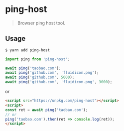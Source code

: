 # ping-host

> Browser ping host tool.


## Usage

```sh
$ yarn add ping-host
```

```js
import ping from 'ping-host';

await ping('taobao.com');
await ping('github.com', 'fluidicon.png');
await ping('github.com', 5000);
await ping('github.com', 'fluidicon.png', 3000);
```

or

```html
<script src="https://unpkg.com/ping-host"></script>
<script>
const ret = await ping('taobao.com');
// or
ping('taobao.com').then(ret => console.log(ret));
</script>
```
